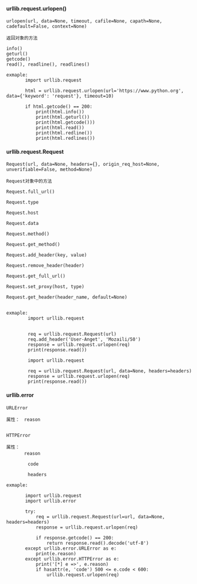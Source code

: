#### urllib.request.urlopen()

>
    urlopen(url, data=None, timeout, cafile=None, capath=None, cadefault=False, context=None)

    返回对象的方法

    info()
    geturl()
    getcode()
    read(), readline(), readlines()

    exmaple:
           import urllib.request

           html = urllib.request.urlopen(url='https://www.python.org', data={'keyword': 'request'}, timeout=10)

           if html.getcode() == 200:
               print(html.info())
               print(html.geturl())
               print(html.getcode()))
               print(html.read())
               print(html.redline())
               print(html.redlines())

#### urllib.request.Request

>
    Request(url, data=None, headers={}, origin_req_host=None, unverifiable=False, method=None)

    Request对象中的方法

    Request.full_url()

    Request.type

    Request.host

    Request.data

    Request.method()

    Request.get_method()

    Request.add_header(key, value)

    Request.remove_header(header)

    Request.get_full_url()

    Request.set_proxy(host, type)

    Request.get_header(header_name, default=None)


    exmaple:
            import urllib.request


            req = urllib.request.Request(url)
            req.add_header('User-Anget', 'Mozaili/50')
            response = urllib.request.urlopen(req)
            print(response.read())

            import urllib.request

            req = urllib.request.Request(url, data=None, headers=headers)
            response = urllib.request.urlopen(req)
            print(response.read())

#### urllib.error

>
    URLError

    属性：　reason


    HTTPError

    属性：
    　　　　reason
            
            code

            headers

    exmaple:

           import urllib.request
           import urllib.error

           try:
               req = urllib.request.Request(url=url, data=None, headers=headers)
               response = urllib.request.urlopen(req)

               if response.getcode() == 200:
                   return response.read().decode('utf-8')
           except urllib.error.URLError as e:
               print(e.reason)
           except urllib.error.HTTPError as e:
               print('[*] e =>', e.reason)
               if hasattr(e, 'code') 500 <= e.code < 600:
                   urllib.request.urlopen(req)

